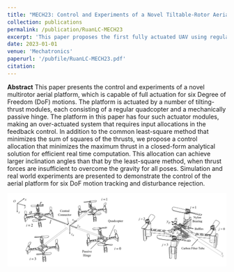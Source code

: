 ```yaml
---
title: "MECH23: Control and Experiments of a Novel Tiltable-Rotor Aerial Platform Comprising Quadcopters and Passive Hinges"
collection: publications
permalink: /publication/RuanLC-MECH23
excerpt: 'This paper proposes the first fully actuated UAV using regular quadcopters and passive hinges as actuation modules.'
date: 2023-01-01
venue: 'Mechatronics'
paperurl: '/pubfile/RuanLC-MECH23.pdf'
citation: 
---
```



**Abstract** This paper presents the control and experiments of a novel multirotor aerial platform, which is capable of full actuation for six Degree of Freedom (DoF) motions. The platform is actuated by a number of tilting-thrust modules, each consisting of a regular quadcopter and a mechanically passive hinge. The platform in this paper has four such actuator modules, making an over-actuated system that requires input allocations in the feedback control. In addition to the common least-square method that minimizes the sum of squares of the thrusts, we propose a control allocation that minimizes the maximum thrust in a closed-form analytical solution for efficient real time computation. This allocation can achieve larger inclination angles than that by the least-square method, when thrust forces are insufficient to overcome the gravity for all poses. Simulation and real world experiments are presented to demonstrate the control of the aerial platform for six DoF motion tracking and disturbance rejection.

![picture](/pubfile/RuanLC-MECH23.jpg)
